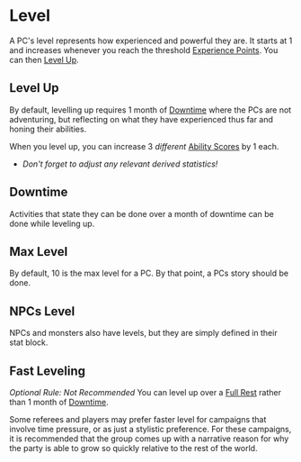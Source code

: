 # Level
A PC's level represents how experienced and powerful they are. It starts at 1 and increases whenever you reach the threshold [Experience Points](Experience%20Points.md). You can then [Level Up](Level.md#Level%20Up).
## Level Up
By default, levelling up requires 1 month of [Downtime](Level.md#Downtime) where the PCs are not adventuring, but reflecting on what they have experienced thus far and honing their abilities.

When you level up, you can increase 3 *different* [Ability Scores](../Chosen%20Statistics/Ability%20Scores.md) by 1 each.
- *Don't forget to adjust any relevant derived statistics!*
## Downtime
Activities that state they can be done over a month of downtime can be done while leveling up. 
## Max Level
By default, 10 is the max level for a PC. By that point, a PCs story should be done.
## NPCs Level
NPCs and monsters also have levels, but they are simply defined in their stat block.

## Fast Leveling
*Optional Rule: Not Recommended*
You can level up over a [Full Rest](../../Game%20Procedures/Resting.md#Full%20Rest) rather than 1 month of [Downtime](Level.md#Downtime).

Some referees and players may prefer faster level for campaigns that involve time pressure, or as just a stylistic preference. For these campaigns, it is recommended that the group comes up with a narrative reason for why the party is able to grow so quickly relative to the rest of the world.